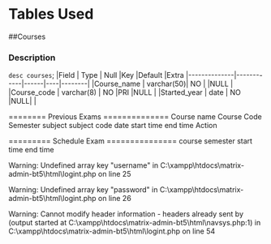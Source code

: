 # Tables Used
##Courses

### Description
`desc courses`;
|Field         | Type       | Null |Key |Default |Extra
|--------------|------------|------|----|--------|
|Course_name   | varchar(50)| NO   |    |NULL    |
|Course_code   | varchar(8) | NO   |PRI |NULL    |
|Started_year  |	date	| NO   |NULL|        |
		



========  Previous Exams  ==============
Course name
Course Code
Semester
subject
subject code
date
start time
end time
Action

=========  Schedule Exam  ===============
course
semester
start time
end time

Warning: Undefined array key "username" in C:\xampp\htdocs\matrix-admin-bt5\html\logint.php on line 25

Warning: Undefined array key "password" in C:\xampp\htdocs\matrix-admin-bt5\html\logint.php on line 26


Warning: Cannot modify header information - headers already sent by (output started at C:\xampp\htdocs\matrix-admin-bt5\html\navsys.php:1) in C:\xampp\htdocs\matrix-admin-bt5\html\logint.php on line 54

